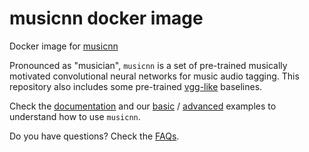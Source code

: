 # musicnn docker image

Docker image for [musicnn](https://github.com/jordipons/musicnn)

Pronounced as "musician", `musicnn` is a set of pre-trained musically motivated convolutional neural networks for music audio tagging. This repository also includes some pre-trained [vgg-like](https://github.com/jordipons/musicnn/blob/master/vgg_example.ipynb) baselines.

Check the [documentation](https://github.com/jordipons/musicnn/blob/master/DOCUMENTATION.md) and our [basic](https://github.com/jordipons/musicnn/blob/master/tagging_example.ipynb) / [advanced](https://github.com/jordipons/musicnn/blob/master/musicnn_example.ipynb) examples to understand how to use `musicnn`.

Do you have questions? Check the [FAQs](https://github.com/jordipons/musicnn/blob/master/FAQs.md).
